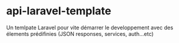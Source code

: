 # api-laravel-template
Un temlpate Laravel pour vite démarrer le developpement avec des élements prédifinies (JSON responses, services, auth...etc)
